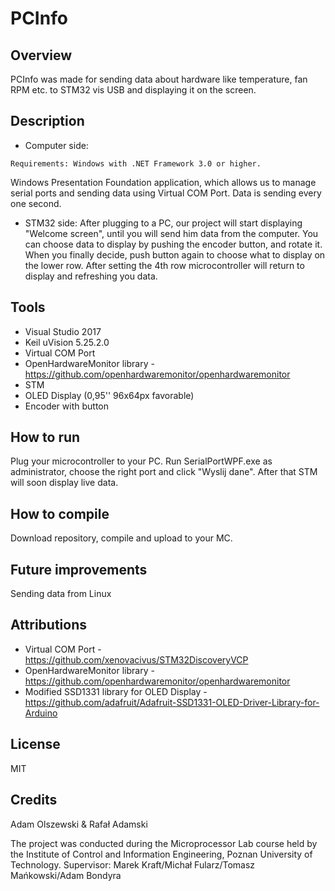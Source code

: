 # PCInfo

## Overview 

PCInfo was made for sending data about hardware like temperature, fan RPM etc. to STM32 vis USB and displaying it on the screen.

## Description

* Computer side:
```
Requirements: Windows with .NET Framework 3.0 or higher. 
```
Windows Presentation Foundation application, which allows us to manage serial ports and sending data using Virtual COM Port.
Data is sending every one second. 

* STM32 side:
After plugging to a PC, our project will start displaying "Welcome screen", until you will send him data from the computer. You can choose data to display by pushing the encoder button, and rotate it. When you finally decide, push button again to choose what to display on the lower row. After setting the 4th row microcontroller will return to display and refreshing you data.

## Tools

* Visual Studio 2017
* Keil uVision 5.25.2.0
* Virtual COM Port 
* OpenHardwareMonitor library - https://github.com/openhardwaremonitor/openhardwaremonitor
* STM
* OLED Display (0,95'' 96x64px favorable)
* Encoder with button

## How to run

Plug your microcontroller to your PC. Run SerialPortWPF.exe as administrator, choose the right port and click "Wyslij dane". After that STM will soon display live data.

## How to compile

Download repository, compile and upload to your MC.

## Future improvements

Sending data from Linux

## Attributions 

* Virtual COM Port - https://github.com/xenovacivus/STM32DiscoveryVCP
* OpenHardwareMonitor library - https://github.com/openhardwaremonitor/openhardwaremonitor
* Modified SSD1331 library for OLED Display - https://github.com/adafruit/Adafruit-SSD1331-OLED-Driver-Library-for-Arduino

## License

MIT

## Credits

Adam Olszewski & Rafał Adamski

The project was conducted during the Microprocessor Lab course held by the Institute of Control and Information Engineering, Poznan University of Technology.
Supervisor: Marek Kraft/Michał Fularz/Tomasz Mańkowski/Adam Bondyra
